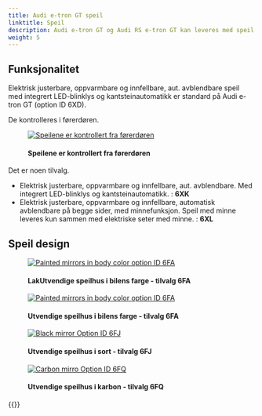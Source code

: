 ```yaml
---
title: Audi e-tron GT speil
linktitle: Speil
description: Audi e-tron GT og Audi RS e-tron GT kan leveres med speil i 3 forskjellige utforminger og med forskjellig type funksjoner.
weight: 5
---
```

<!-- markdownlint-disable MD033 -->

## Funksjonalitet

Elektrisk justerbare, oppvarmbare og innfellbare, aut. avblendbare speil  med integrert LED-blinklys og kantsteinautomatikk er standard på Audi e-tron GT (option ID 6XD).

De kontrolleres i førerdøren.

<figure>
    <a href="https://media.electrichasgoneaudi.net/multimedia/models/e-tron-gt/exterior/mirrors/control.jpg">
        <img src="https://media.electrichasgoneaudi.net/multimedia/models/e-tron-gt/exterior/mirrors/controls.jpg" class="img-fluid" alt="Speilene er kontrollert fra førerdøren" title="Speilene er kontrollert fra førerdøren">
    </a>
    <figcaption><h4>Speilene er kontrollert fra førerdøren</h4></figcaption>
</figure>

Det er noen tilvalg.

- Elektrisk justerbare, oppvarmbare og innfellbare, aut. avblendbare. Med integrert LED-blinklys og kantsteinautomatikk. : **6XK**
- Elektrisk justerbare, oppvarmbare og innfellbare, automatisk avblendbare på begge sider, med minnefunksjon.
Speil med minne leveres kun sammen med elektriske seter med minne. : **6XL**

## Speil design

<figure>
    <a href="https://media.electrichasgoneaudi.net/multimedia/models/e-tron-gt/exterior/mirrors/mirror_painted_1.jpg">
        <img src="https://media.electrichasgoneaudi.net/multimedia/models/e-tron-gt/exterior/mirrors/mirror_painted_1s.jpg" class="img-fluid" alt="Painted mirrors in body color option ID 6FA" title="Painted mirrors in body color option ID 6FA">
    </a>
    <figcaption><h4>LakUtvendige speilhus i bilens farge - tilvalg 6FA</h4></figcaption>
</figure>

<figure>
    <a href="https://media.electrichasgoneaudi.net/multimedia/models/e-tron-gt/exterior/mirrors/mirror_painted_2.jpg">
        <img src="https://media.electrichasgoneaudi.net/multimedia/models/e-tron-gt/exterior/mirrors/mirror_painted_2s.jpg" class="img-fluid" alt="Painted mirrors in body color option ID 6FA" title="Painted mirrors in body color option ID 6FA">
    </a>
    <figcaption><h4>Utvendige speilhus i bilens farge - tilvalg 6FA</h4></figcaption>
</figure>

<figure>
    <a href="https://media.electrichasgoneaudi.net/multimedia/models/e-tron-gt/exterior/mirrors/mirror_black.jpg">
        <img src="https://media.electrichasgoneaudi.net/multimedia/models/e-tron-gt/exterior/mirrors/mirror_blacks.jpg" class="img-fluid" alt="Black mirror Option ID 6FJ" title="Black mirror Option ID 6FJ">
    </a>
    <figcaption><h4>Utvendige speilhus i sort - tilvalg 6FJ</h4></figcaption>
</figure>

<figure>
    <a href="https://media.electrichasgoneaudi.net/multimedia/models/e-tron-gt/exterior/mirrors/mirror_carbon.jpg">
        <img src="https://media.electrichasgoneaudi.net/multimedia/models/e-tron-gt/exterior/mirrors/mirror_carbons.jpg" class="img-fluid" alt="Carbon mirro Option ID 6FQ" title="Carbon mirro Option ID 6FQ">
    </a>
    <figcaption><h4>Utvendige speilhus i karbon - tilvalg 6FQ</h4></figcaption>
</figure>

{{<children description="true" />}}
